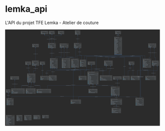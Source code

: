 # lemka_api
L'API du projet TFE Lemka - Atelier de couture

![alt text](https://github.com/crysis90war/lemka_api/blob/main/diagram.png?raw=true)
